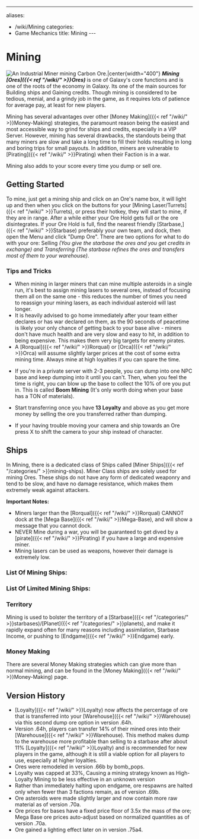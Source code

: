 ---
aliases:
- /wiki/Mining
categories:
- Game Mechanics
title: Mining
---<div class="cardcontainer" style="font-size: 15px; line-height: 24px;" align="justify">
# Mining

![An Industrial Miner mining Carbon
Ore.|center](RobloxScreenShot20171216_155506064.png "An Industrial Miner mining Carbon Ore.|center"){width="400"} **_Mining [Ores]({{< ref "/wiki/" >}}Ores)_** is one of Galaxy's core functions and is one of the roots of the economy in Galaxy. Its one of the main sources for Building ships and Gaining credits. Though mining is considered to be tedious, menial, and a grindy job in the game, as it requires lots of patience for average pay, at least for new players.

Mining has several advantages over other [Money Making]({{< ref "/wiki/" >}}Money-Making) strategies, the paramount reason being the easiest and most accessible way to grind for ships and credits, especially in a VIP Server. However, mining has several drawbacks, the standouts being that many miners are slow and take a long time to fill their holds resulting in long and boring trips for small payouts. In addition, miners are vulnerable to [Pirating]({{< ref "/wiki/" >}}Pirating) when their Faction is in a war.

Mining also adds to your score every time you dump or sell ore.

## Getting Started 

To mine, just get a mining ship and click on an Ore's name box, it will light up and then when you click on the buttons for your [Mining Laser/Turrets]({{< ref "/wiki/" >}}Turrets), or press their hotkey, they will start to mine, if they are in range. After a while either your Ore Hold gets full or the ore disintegrates. If your Ore Hold is full, find the nearest friendly [Starbase,]({{< ref "/wiki/" >}}Starbase) preferably your own team, and dock, then open the Menu and click "Dump Ore". There are two options for what to do with your ore: Selling _(You give the starbase the ores and you get credits in exchange) and Transferring (The starbase refines the ores and transfers most of them to your warehouse)_.

### **Tips and Tricks**

- When mining in larger miners that can mine multiple asteroids in a single run, it's best to assign mining lasers to several ores, instead of focusing them all on the same one - this reduces the number of times you need to reassign your mining lasers, as each individual asteroid will last longer.
- It is heavily advised to go home immediately after your team either declares or has war declared on them, as the 90 seconds of peacetime is likely your only chance of getting back to your base alive - miners don't have much health and are very slow and easy to hit, in addition to being expensive. This makes them very big targets for enemy pirates.
- A [Rorqual]({{< ref "/wiki/" >}}Rorqual) or [Orca]({{< ref "/wiki/" >}}Orca) will assume slightly larger prices at the cost of some extra mining time. Always mine at high loyalties if you can spare the time.

<!-- -->

- If you're in a private server with 2-3 people, you can dump into one NPC base and keep dumping into it until you can't. Then, when you feel the time is right, you can blow up the base to collect the 10% of ore you put in. This is called **Boom Mining** (It's only worth doing when your base has a TON of materials).

<!-- -->

- Start transferring once you have **13 Loyalty** and above as you get more money by selling the ore you transferred rather than dumping.

<!-- -->

- If your having trouble moving your camera and ship towards an Ore press X to shift the camera to your ship instead of character.
  </div>

## Ships

In Mining, there is a dedicated class of Ships called [Miner Ships]({{< ref "/categories/" >}}mining-ships). Miner Class ships are solely used for mining Ores. These ships do not have any form of dedicated weaponry and tend to be slow, and have no damage resistance, which makes them extremely weak against attackers.

**Important Notes:**

- Miners larger than the [Rorqual]({{< ref "/wiki/" >}}Rorqual) CANNOT dock at the [Mega Base]({{< ref "/wiki/" >}}Mega-Base), and will show a message that you cannot dock.
- NEVER Mine during a war, you will be guaranteed to get dived by a [pirate]({{< ref "/wiki/" >}}Pirating) if you have a large and expensive miner.
- Mining lasers can be used as weapons, however their damage is extremely low.

### List Of Mining Ships: 

<div class="shipnav">

</div>

### List Of Limited Mining Ships: 

<div class="shipnav">

</div>

### Territory

Mining is used to bolster the territory of a [Starbase]({{< ref "/categories/" >}}starbases)/[Planet]({{< ref "/categories/" >}}planets), and make it rapidly expand often for many reasons including assimilation, Starbase Income, or pushing to [Endgame]({{< ref "/wiki/" >}}Endgame) early.

### Money Making 

There are several Money Making strategies which can give more than normal mining, and can be found in the [Money Making]({{< ref "/wiki/" >}}Money-Making) page.

## Version History 

- [Loyalty]({{< ref "/wiki/" >}}Loyalty) now affects the percentage of ore that is transferred into your [Warehouse]({{< ref "/wiki/" >}}Warehouse) via this second dump ore option in version .64h.
- Version .64h, players can transfer 14% of their mined ores into their [Warehouse]({{< ref "/wiki/" >}}Warehouse). This method makes dump to the warehouse more profitable than selling to a starbase after about 11% [Loyalty]({{< ref "/wiki/" >}}Loyalty) and is recommended for new players in the game, although it is still a viable option for all players to use, especially at higher loyalties.
- Ores were remodeled in version .66b by bomb_pops.
- Loyalty was capped at 33%, Causing a mining strategy known as High-Loyalty Mining to be less effective in an unknown version
- Rather than immediately halting upon endgame, ore respawns are halted only when fewer than 3 factions remain, as of version .69b.
- Ore asteroids were made slightly larger and now contain more raw material as of version .70a.
- Ore prices for bases have a fixed price floor of 3.5x the mass of the ore; Mega Base ore prices auto-adjust based on normalized quantities as of version .70a.
- Ore gained a lighting effect later on in version .75a4.